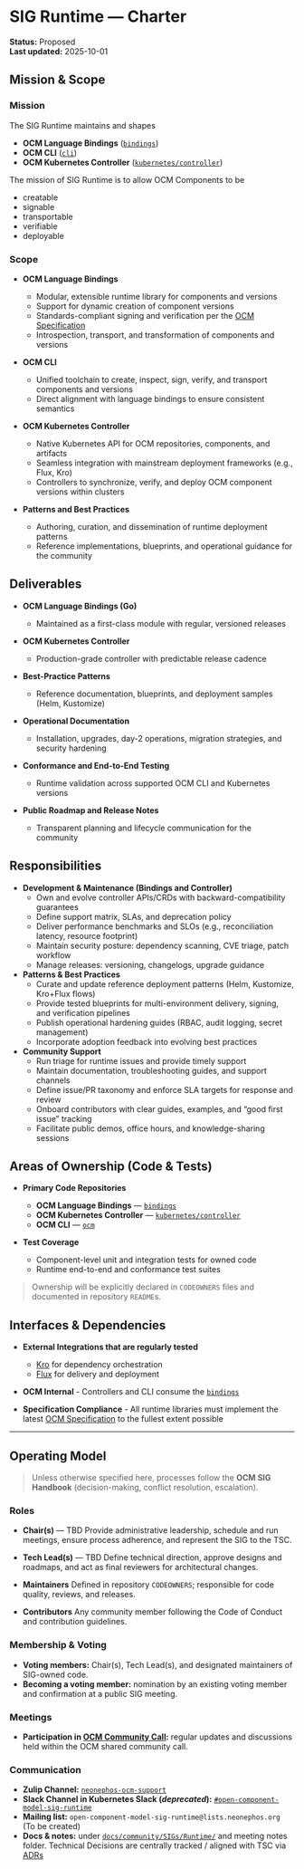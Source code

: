 # SIG Runtime — Charter

**Status:** Proposed  
**Last updated:** 2025-10-01

## Mission & Scope

### Mission

The SIG Runtime maintains and shapes

- **OCM Language Bindings** ([`bindings`](https://github.com/open-component-model/open-component-model/tree/main/bindings))
- **OCM CLI** ([`cli`](https://github.com/open-component-model/open-component-model/tree/main/cli))
- **OCM Kubernetes Controller** ([`kubernetes/controller`](https://github.com/open-component-model/open-component-model/tree/main/kubernetes/controller))

The mission of SIG Runtime is to allow OCM Components to be

- creatable
- signable
- transportable
- verifiable
- deployable

### Scope

* **OCM Language Bindings**
  * Modular, extensible runtime library for components and versions
  * Support for dynamic creation of component versions
  * Standards-compliant signing and verification per the [OCM Specification](https://github.com/open-component-model/ocm-spec/tree/main)
  * Introspection, transport, and transformation of components and versions

* **OCM CLI**
  * Unified toolchain to create, inspect, sign, verify, and transport components and versions
  * Direct alignment with language bindings to ensure consistent semantics

* **OCM Kubernetes Controller**
  * Native Kubernetes API for OCM repositories, components, and artifacts
  * Seamless integration with mainstream deployment frameworks (e.g., Flux, Kro)
  * Controllers to synchronize, verify, and deploy OCM component versions within clusters

* **Patterns and Best Practices**
  * Authoring, curation, and dissemination of runtime deployment patterns
  * Reference implementations, blueprints, and operational guidance for the community

## Deliverables

* **OCM Language Bindings (Go)**

  * Maintained as a first-class module with regular, versioned releases

* **OCM Kubernetes Controller**

  * Production-grade controller with predictable release cadence

* **Best-Practice Patterns**

  * Reference documentation, blueprints, and deployment samples (Helm, Kustomize)

* **Operational Documentation**

  * Installation, upgrades, day-2 operations, migration strategies, and security hardening

* **Conformance and End-to-End Testing**

  * Runtime validation across supported OCM CLI and Kubernetes versions

* **Public Roadmap and Release Notes**

  * Transparent planning and lifecycle communication for the community

## Responsibilities

* **Development & Maintenance (Bindings and Controller)**
  * Own and evolve controller APIs/CRDs with backward-compatibility guarantees
  * Define support matrix, SLAs, and deprecation policy
  * Deliver performance benchmarks and SLOs (e.g., reconciliation latency, resource footprint)
  * Maintain security posture: dependency scanning, CVE triage, patch workflow
  * Manage releases: versioning, changelogs, upgrade guidance
* **Patterns & Best Practices**
  * Curate and update reference deployment patterns (Helm, Kustomize, Kro+Flux flows)
  * Provide tested blueprints for multi-environment delivery, signing, and verification pipelines
  * Publish operational hardening guides (RBAC, audit logging, secret management)
  * Incorporate adoption feedback into evolving best practices
* **Community Support**
  * Run triage for runtime issues and provide timely support
  * Maintain documentation, troubleshooting guides, and support channels
  * Define issue/PR taxonomy and enforce SLA targets for response and review
  * Onboard contributors with clear guides, examples, and “good first issue” tracking
  * Facilitate public demos, office hours, and knowledge-sharing sessions

## Areas of Ownership (Code & Tests)

* **Primary Code Repositories**
  * **OCM Language Bindings** — [`bindings`](https://github.com/open-component-model/open-component-model/tree/main/bindings)
  * **OCM Kubernetes Controller** — [`kubernetes/controller`](https://github.com/open-component-model/open-component-model/tree/main/kubernetes/controller)
  * **OCM CLI** — [`ocm`](https://github.com/open-component-model/open-component-model/tree/main/ocm)

* **Test Coverage**
  * Component-level unit and integration tests for owned code
  * Runtime end-to-end and conformance test suites

> Ownership will be explicitly declared in `CODEOWNERS` files and documented in repository `README`s.

## Interfaces & Dependencies

* **External Integrations that are regularly tested**
  * [Kro](https://kro.run) for dependency orchestration
  * [Flux](https://fluxcd.io) for delivery and deployment

* **OCM Internal** - Controllers and CLI consume the [`bindings`](https://github.com/open-component-model/open-component-model/tree/main/bindings)

* **Specification Compliance** - All runtime libraries must implement the latest [OCM Specification](https://github.com/open-component-model/ocm-spec/) to the fullest extent possible

---

## Operating Model

> Unless otherwise specified here, processes follow the **OCM SIG Handbook** (decision-making, conflict resolution, escalation).

### Roles

* **Chair(s)** — TBD
  Provide administrative leadership, schedule and run meetings, ensure process adherence, and represent the SIG to the TSC.

* **Tech Lead(s)** — TBD
  Define technical direction, approve designs and roadmaps, and act as final reviewers for architectural changes.

* **Maintainers**
  Defined in repository `CODEOWNERS`; responsible for code quality, reviews, and releases.

* **Contributors**
  Any community member following the Code of Conduct and contribution guidelines.

### Membership & Voting

- **Voting members:** Chair(s), Tech Lead(s), and designated maintainers of SIG-owned code.
- **Becoming a voting member:** nomination by an existing voting member and confirmation at a public SIG meeting.

### Meetings

- **Participation in [OCM Community Call](https://ocm.software/community/engagement/#community-calls):** regular updates and discussions held within the OCM shared community call.

### Communication

- **Zulip Channel:** [`neonephos-ocm-support`](https://linuxfoundation.zulipchat.com/#narrow/channel/532975-neonephos-ocm-support)
- **Slack Channel in Kubernetes Slack (_deprecated_):** [`#open-component-model-sig-runtime`](https://kubernetes.slack.com/archives/C05UWBE8R1D)
- **Mailing list:** `open-component-model-sig-runtime@lists.neonephos.org` (To be created)
- **Docs & notes:** under [`docs/community/SIGs/Runtime/`](.) and meeting notes folder. Technical Decisions are centrally tracked / aligned with TSC via [ADRs](./../../../adr)
